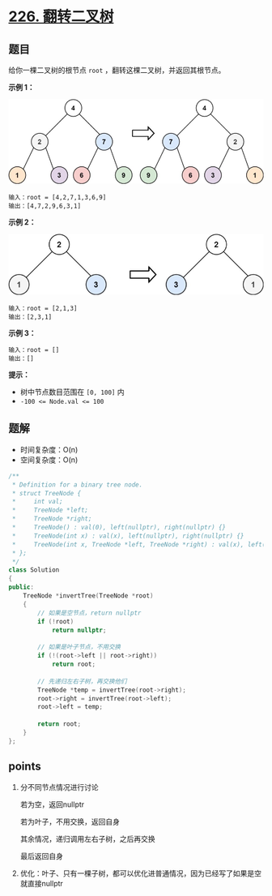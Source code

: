 # [226. 翻转二叉树](https://leetcode.cn/problems/invert-binary-tree/)



## 题目

给你一棵二叉树的根节点 `root` ，翻转这棵二叉树，并返回其根节点。

 

**示例 1：**

![img](./assets/invert1-tree.jpg)

```
输入：root = [4,2,7,1,3,6,9]
输出：[4,7,2,9,6,3,1]
```

**示例 2：**

![img](./assets/invert2-tree.jpg)

```
输入：root = [2,1,3]
输出：[2,3,1]
```

**示例 3：**

```
输入：root = []
输出：[]
```

 

**提示：**

- 树中节点数目范围在 `[0, 100]` 内
- `-100 <= Node.val <= 100`



## 题解

- 时间复杂度：O(n)
- 空间复杂度：O(n)

```cpp
/**
 * Definition for a binary tree node.
 * struct TreeNode {
 *     int val;
 *     TreeNode *left;
 *     TreeNode *right;
 *     TreeNode() : val(0), left(nullptr), right(nullptr) {}
 *     TreeNode(int x) : val(x), left(nullptr), right(nullptr) {}
 *     TreeNode(int x, TreeNode *left, TreeNode *right) : val(x), left(left), right(right) {}
 * };
 */
class Solution
{
public:
    TreeNode *invertTree(TreeNode *root)
    {
        // 如果是空节点，return nullptr
        if (!root)
            return nullptr;

        // 如果是叶子节点，不用交换
        if (!(root->left || root->right))
            return root;

        // 先递归左右子树，再交换他们
        TreeNode *temp = invertTree(root->right);
        root->right = invertTree(root->left);
        root->left = temp;

        return root;
    }
};
```





## points

1. 分不同节点情况进行讨论

   若为空，返回nullptr

   若为叶子，不用交换，返回自身

   其余情况，递归调用左右子树，之后再交换

   最后返回自身

2. 优化：叶子、只有一棵子树，都可以优化进普通情况，因为已经写了如果是空就直接nullptr